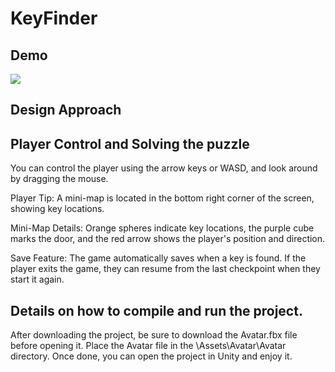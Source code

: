 # KeyFinder

 ## Demo
![](https://github.com/Alishahidi1997/KeyFinder/blob/main/Assets/Demo.gif)


## Design Approach

## Player Control and Solving the puzzle
You can control the player using the arrow keys or WASD, and look around by dragging the mouse.

Player Tip: A mini-map is located in the bottom right corner of the screen, showing key locations.

Mini-Map Details: Orange spheres indicate key locations, the purple cube marks the door, and the red arrow shows the player's position and direction.

Save Feature: The game automatically saves when a key is found. If the player exits the game, they can resume from the last checkpoint when they start it again.

## Details on how to compile and run the project.
After downloading the project, be sure to download the Avatar.fbx file before opening it. Place the Avatar file in the \Assets\Avatar\Avatar directory. Once done, you can open the project in Unity and enjoy it.
